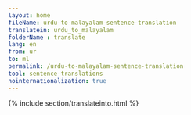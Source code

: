 ```yaml
---
layout: home
fileName: urdu-to-malayalam-sentence-translation
translatein: urdu_to_malayalam
folderName : translate
lang: en
from: ur
to: ml
permalink: /urdu-to-malayalam-sentence-translation
tool: sentence-translations
nointernationalization: true
---
```

{% include section/translateinto.html %}
